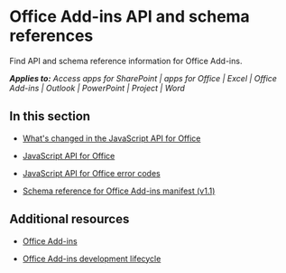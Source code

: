 
# Office Add-ins API and schema references
Find API and schema reference information for Office Add-ins.

 _**Applies to:** Access apps for SharePoint | apps for Office | Excel | Office Add-ins | Outlook | PowerPoint | Project | Word_


## In this section


- [What's changed in the JavaScript API for Office](../reference/what's-changed-in-the-javascript-api-for-office.md)
    
- [JavaScript API for Office](http://msdn.microsoft.com/library/b27e70c3-d87d-4d27-85e0-103996273298%28Office.15%29.aspx)
    
- [JavaScript API for Office error codes](../reference/javascript-api-for-office-error-codes.md)
    
- [Schema reference for Office Add-ins manifest (v1.1)](http://msdn.microsoft.com/en-us/library/7e0cadc3-f613-8eb9-57ef-9032cbb97f92%28Office.15%29.aspx)
    

## Additional resources


- [Office Add-ins](../../docs/overview/office-add-ins.md)
    
- [Office Add-ins development lifecycle](../../docs/design/add-in-development-lifecycle.md)
    

